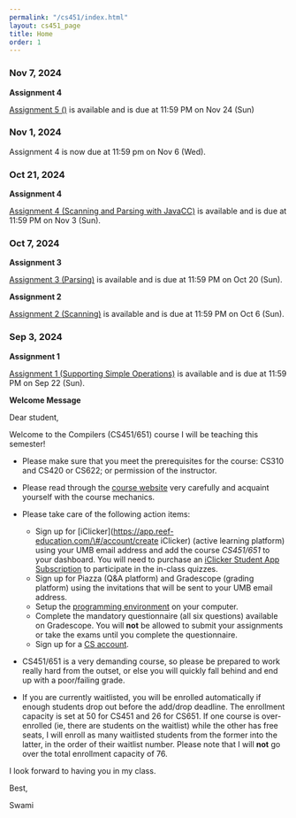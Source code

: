 ```yaml
---
permalink: "/cs451/index.html"
layout: cs451_page
title: Home
order: 1
---
```


### Nov 7, 2024

**Assignment 4**

[Assignment 5 ()](assignments.html) is available and is due at 11:59 PM on Nov 24 (Sun)

### Nov 1, 2024

Assignment 4 is now due at 11:59 pm on Nov 6 (Wed).

### Oct 21, 2024

**Assignment 4**

[Assignment 4 (Scanning and Parsing with JavaCC)](assignments.html) is available and is due at 11:59 PM on Nov 3 (Sun). 

### Oct 7, 2024

**Assignment 3**

[Assignment 3 (Parsing)](assignments.html) is available and is due at 11:59 PM on Oct 20 (Sun). 

**Assignment 2**

[Assignment 2 (Scanning)](assignments.html) is available and is due at 11:59 PM on Oct 6 (Sun). 

### Sep 3, 2024

**Assignment 1**

[Assignment 1 (Supporting Simple Operations)](assignments.html) is available and is due at 11:59 PM on Sep 22 (Sun). 

**Welcome Message**

Dear student,

Welcome to the Compilers (CS451/651) course I will be teaching this semester!

- Please make sure that you meet the prerequisites for the course: CS310 and CS420 or CS622; or permission of the instructor. 

- Please read through the [course website](/cs451/) very carefully and acquaint yourself with the course mechanics.

- Please take care of the following action items:
  - Sign up for [iClicker](https://app.reef-education.com/\#/account/create iClicker) (active learning platform) using your UMB email address and add the course *CS451/651* to your dashboard. You will need to purchase an [iClicker Student App Subscription](https://www.iclicker.com/pricing#student-pricing) to participate in the in-class quizzes.
  - Sign up for Piazza (Q&A platform) and Gradescope (grading platform) using the invitations that will be sent to your UMB email address.
  - Setup the [programming environment](programming_environment.html) on your computer.
  - Complete the mandatory questionnaire (all six questions) available on Gradescope. You will **not** be allowed to submit your assignments or take the exams until you complete the questionnaire. 
  - Sign up for a [CS account](course_info.html#cs_account).

- CS451/651 is a very demanding course, so please be prepared to work really hard from the outset, or else you will quickly fall behind and end up with a poor/failing grade.

- If you are currently waitlisted, you will be enrolled automatically if enough students drop out before the add/drop deadline. The enrollment capacity is set at 50 for CS451 and 26 for CS651. If one course is over-enrolled (ie, there are students on the waitlist) while the other has free seats, I will enroll as many waitlisted students from the former into the latter, in the order of their waitlist number. Please note that I will **not** go over the total enrollment capacity of 76.

I look forward to having you in my class.

Best,

Swami

